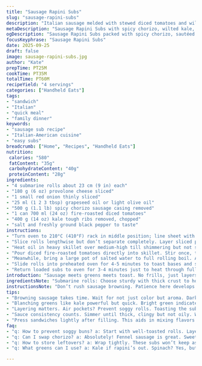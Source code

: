 ```yaml
---
title: "Sausage Rapini Subs"
slug: "sausage-rapini-subs"
description: "Italian sausage melded with stewed diced tomatoes and wilted rapini stuffed inside crusty submarine rolls layered with melted provolone. A hearty handheld, balancing savory meat, lightly bitter greens, and sharp creamy cheese. Techniques focus on browning sausage properly, peeling acidity from tomatoes, and blanching rapinis to just tender-crisp. Mild oily crusts warmed until cheese bubbles, then filled with the savory mess. Variations suggest swapping fennel sausage for spicy chorizo or kale for rapini to tame bitterness. Timing based on color, aroma, texture cues over clocks. Quick roast and saute. Practical tips for soggy buns and uneven cooking included."
metaDescription: "Sausage Rapini Subs with spicy chorizo, wilted kale, and provolone in crusty rolls. Hearty flavors, warm sandwich for hungry appetites."
ogDescription: "Sausage Rapini Subs packed with spicy chorizo, sautéed onions, and melted provolone. A robust handheld meal bursting with flavor."
focusKeyphrase: "Sausage Rapini Subs"
date: 2025-09-25
draft: false
image: sausage-rapini-subs.jpg
author: "Kate"
prepTime: PT25M
cookTime: PT35M
totalTime: PT60M
recipeYield: "4 servings"
categories: ["Handheld Eats"]
tags:
- "sandwich"
- "Italian"
- "quick meal"
- "family dinner"
keywords:
- "sausage sub recipe"
- "Italian-American cuisine"
- "easy subs"
breadcrumb: ["Home", "Recipes", "Handheld Eats"]
nutrition: 
 calories: "580"
 fatContent: "35g"
 carbohydrateContent: "40g"
 proteinContent: "28g"
ingredients:
- "4 submarine rolls about 23 cm (9 in) each"
- "180 g (6 oz) provolone cheese sliced"
- "1 small red onion thinly sliced"
- "25 ml (1 2 3 tbsp) grapeseed oil or light olive oil"
- "500 g (1.1 lb) spicy chorizo sausage casing removed"
- "1 can 700 ml (24 oz) fire-roasted diced tomatoes"
- "400 g (14 oz) kale tough ribs removed, chopped"
- "salt and freshly ground black pepper to taste"
instructions:
- "Turn oven to 210°C (410°F) rack in middle position; line sheet with parchment"
- "Slice rolls lengthwise but don’t separate completely. Layer sliced provolone inside. Set aside on baking sheet ready for oven"
- "Heat oil in heavy skillet over medium-high till shimmering but not smoking. Toss in sliced onions. Stir often. When they soften and edges start curling, about 3-4 minutes, add chorizo. Break down meat into rough chunks with wooden spoon. Cooking until deeper mahogany spots appear and fat renders, roughly 8-10 minutes. No pale or raw pink spots left. Bubbles and faint popping sounds indicate caramelization"
- "Pour diced fire-roasted tomatoes directly into skillet. Stir once, then turn heat to medium. Let simmer uncovered until liquid almost gone, thick and sticky, 12-15 minutes. Taste and season with salt and cracked black pepper. Sauce should cling thickly to sausage pieces without oil pooling"
- "Meanwhile, bring a large pot of salted water to full rolling boil. Add chopped kale in handfuls. Blanch 2-3 minutes until color brightens but still firm to bite. Drain well and toss immediately with 5 ml oil to prevent sticking and dulling color"
- "Slide rolls into preheated oven for 4-5 minutes to toast bases and start melting cheese. Pull out, spoon generous amounts of sausage and tomato mixture evenly into each roll base. Top with blanched kale. Close sandwiches gently pressing down to meld cheese and filling"
- "Return loaded subs to oven for 3-4 minutes just to heat through fully and tighten cheese. Serve immediately while bread still crisp and cheese melty"
introduction: "Sausage meets greens meets toast. No frills, just layers of punchy flavors wrapped in crust. Get your hands dirty, handle hot bread. Chorizo chosen for bold spicy bite, replacing sweeter fennel sausage. Kale swaps rapini – similar bitter greens but easier to find. Onion softened in oil first to round edges, the faint caramel notes cutting through fat. Tomatoes add body, acidity tamed by simmering long enough so flavor condenses. Blanching kale quick to preserve snap and color – a must not to overcook the greens into mush. Toasting bread base first wards off sogginess from saucy filling. Cheese choice: provolone. Melts well, firm bite, fewer strings than fontina. Efficient, layered, tackled with eyes and hands; no guesswork by clocks only by cues of smell, texture, color. A handheld meal for crisp warmth and rustic flavor."
ingredientsNote: "Submarine rolls: Choose sturdy with thick crust to hold juiciness. Avoid soft buns – soggy sandwiches kill textural play. Provolone melts cleanly without turning oily; substitute mozzarella or aged gouda. Use red onion for sweetness; yellow can be sharper, so lower quantity if swapped. Grapeseed oil preferred for high heat and neutral flavor; olive oil works but monitor smoking point. Chorizo amps spice level, but sweet Italian sausage is an option if heat isn’t wanted. Tomatoes fire-roasted for smoky undertone; canned whole tomatoes crushed can substitute but increase simmer time to reduce excess liquid. Kale’s robust bite keeps sandwich balanced. Rapini traditionally bitter but harder to source; kale tames that bitterness with milder, leafier texture."
instructionsNote: "Don’t rush sausage browning. Patience here develops crisp edges and proper fat rendering. Pink means undercooked, gray means boiling. When sausage sizzles and you hear small popping or crackling, you’re on track. Tomatoes simmer until almost dry – watch and stir to avoid sticking or burning. Blanch greens based on feel: too soft, taste falls flat; too raw, harsh bitterness dominates. Toss in oil immediately after draining to prevent clumping and dull color. Toast rolls first; this is key to prevent sogginess once filling added. Use hands to gently press sandwiches after loading to distribute cheese and filling for even bite. Final heat warms fully without drying bread or toughening greens. Always serve immediately; fillings separate if waiting. If bread gets soggy, consider grilling sandwiches briefly in pan to restore crispness. Don’t skip seasoning; salt and pepper elevate layers."
tips:
- "Browning sausage takes time. Wait for not just color but aroma. Dark and rich notes signal fat rendering well; don’t rush. Pink means raw. Texture should be sturdy."
- "Blanching greens like kale powerful but quick. Bright green indicates readiness. If mushy? Toss it. Immediate oil will help retain color. Don’t let them sit."
- "Layering matters. Air pockets? Prevent soggy rolls. Toasting the submarines first really kicks off crispiness. Warm enough to melt cheese but not too long."
- "Sauce consistency counts. Simmer until thick, clingy but not oily. Watch closely. Frequent stirring will avoid sticking and burning. Bottom of pan tells you."
- "Press sandwiches lightly after filling. This aids in mixing flavors together. You want even distribution. The bites need balance. Serve hot; temperature loss affects enjoyment."
faq:
- "q: How to prevent soggy buns? a: Start with well-toasted rolls. Layer cheese to create barrier. Use thick sauce to cut moisture. Too much liquid? Reduce sauce more."
- "q: Can I swap chorizo? a: Absolutely! Fennel sausage is great. Sweet Italian also works but won’t have the heat. Flavor profile changes, but still tasty."
- "q: How to store leftovers? a: Wrap tightly. These subs won’t keep as well. Reheat briefly in pan or toaster oven. Microwaving makes them chewy."
- "q: What greens can I use? a: Kale if rapini’s out. Spinach? Yes, but blanch less to avoid mush. Must consider bitterness. Different flavors come out!"

---
```

